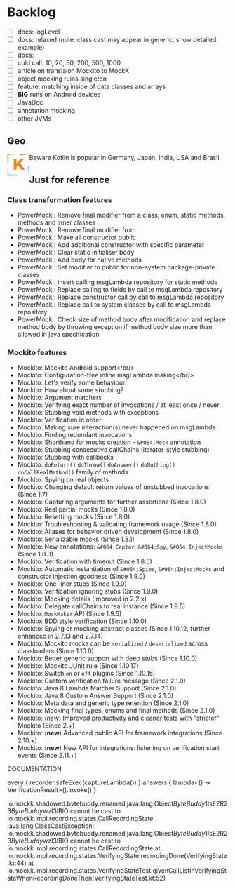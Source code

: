 
# Backlog
- [ ] docs: logLevel
- [ ] docs: relaxed (note: class cast may appear in generic, show detailed example)
- [ ] docs:
- [ ] cold call: 10, 20, 50, 200, 500, 1000
- [ ] article on translaion Mockito to MockK
- [ ] object mocking ruins singleton
- [ ] feature: matching inside of data classes and arrays
- [ ] **BIG** runs on Android devices
- [ ] JavaDoc
- [ ] annotation mocking
- [ ] other JVMs

## Geo

<img align="left" src="doc/logo300k-alt2.png" width="50" height="50"/>
Beware Kotlin is popular in Germany, Japan, India, USA and Brasil

## Just for reference

### Class transformation features
- PowerMock : Remove final modifier from a class, enum, static methods, methods and inner classes
- PowerMock : Remove final modifier from
- PowerMock : Make all constructor public
- PowerMock : Add additional constructor with specific parameter
- PowerMock : Clear static initialiser body
- PowerMock : Add body for native methods
- PowerMock : Set modifier to public for non-system package-private classes
- PowerMock : Insert calling msgLambda repository for static methods
- PowerMock : Replace calling to fields by call to msgLambda repository
- PowerMock : Replace constructor call by call to msgLambda repository
- PowerMock : Replace call to system classes by call to msgLambda repository
- PowerMock : Check size of method body after modification and replace method body by throwing exception if method body size more than allowed in java specification

### Mockito features
- Mockito: Mockito Android support</a></br/>
- Mockito: Configuration-free inline msgLambda making</a></br/>
- Mockito: Let's verify some behaviour!
- Mockito: How about some stubbing?
- Mockito: Argument matchers
- Mockito: Verifying exact number of invocations / at least once / never
- Mockito: Stubbing void methods with exceptions
- Mockito: Verification in order
- Mockito: Making sure interaction(s) never happened on msgLambda
- Mockito: Finding redundant invocations
- Mockito: Shorthand for mocks creation - `&#064;Mock` annotation
- Mockito: Stubbing consecutive callChains (iterator-style stubbing)
- Mockito: Stubbing with callbacks
- Mockito: `doReturn()` `doThrow()` `doAnswer()` `doNothing()` `doCallRealMethod()` family of methods
- Mockito: Spying on real objects
- Mockito: Changing default return values of unstubbed invocations (Since 1.7)
- Mockito: Capturing arguments for further assertions (Since 1.8.0)
- Mockito: Real partial mocks (Since 1.8.0)
- Mockito: Resetting mocks (Since 1.8.0)
- Mockito: Troubleshooting & validating framework usage (Since 1.8.0)
- Mockito: Aliases for behavior driven development (Since 1.8.0)
- Mockito: Serializable mocks (Since 1.8.1)
- Mockito: New annotations: `&#064;Captor`, `&#064;Spy`, `&#064;InjectMocks` (Since 1.8.3)
- Mockito: Verification with timeout (Since 1.8.5)
- Mockito: Automatic instantiation of `&#064;Spies`, `&#064;InjectMocks` and constructor injection goodness (Since 1.9.0)
- Mockito: One-liner stubs (Since 1.9.0)
- Mockito: Verification ignoring stubs (Since 1.9.0)
- Mockito: Mocking details (Improved in 2.2.x)
- Mockito: Delegate callChains to real instance (Since 1.9.5)
- Mockito: `MockMaker` API (Since 1.9.5)
- Mockito: BDD style verification (Since 1.10.0)
- Mockito: Spying or mocking abstract classes (Since 1.10.12, further enhanced in 2.7.13 and 2.7.14)
- Mockito: Mockito mocks can be `serialized` / `deserialized` across classloaders (Since 1.10.0)</a></h3><br/>
- Mockito: Better generic support with deep stubs (Since 1.10.0)</a></h3><br/>
- Mockito: Mockito JUnit rule (Since 1.10.17)
- Mockito: Switch `on` or `off` plugins (Since 1.10.15)
- Mockito: Custom verification failure message (Since 2.1.0)
- Mockito: Java 8 Lambda Matcher Support (Since 2.1.0)
- Mockito: Java 8 Custom Answer Support (Since 2.1.0)
- Mockito: Meta data and generic type retention (Since 2.1.0)
- Mockito: Mocking final types, enums and final methods (Since 2.1.0)
- Mockito: (*new*) Improved productivity and cleaner tests with "stricter" Mockito (Since 2.+)
- Mockito: (**new**) Advanced public API for framework integrations (Since 2.10.+)
- Mockito: (**new**) New API for integrations: listening on verification start events (Since 2.11.+)


DOCUMENTATION

every {
    recorder.safeExec<VerificationResult>(captureLambda())
} answers {
    lambda<() -> VerificationResult>().invoke()
}


io.mockk.shadowed.bytebuddy.renamed.java.lang.Object$ByteBuddy$1IsE2R23$ByteBuddy$wzI3lBlO cannot be cast to io.mockk.impl.recording.states.CallRecordingState
java.lang.ClassCastException: io.mockk.shadowed.bytebuddy.renamed.java.lang.Object$ByteBuddy$1IsE2R23$ByteBuddy$wzI3lBlO cannot be cast to io.mockk.impl.recording.states.CallRecordingState
	at io.mockk.impl.recording.states.VerifyingState.recordingDone(VerifyingState.kt:44)
	at io.mockk.impl.recording.states.VerifyingStateTest.givenCallListInVerifyingStateWhenRecordingDoneThen(VerifyingStateTest.kt:52)
